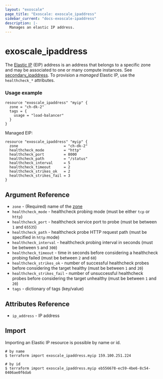 ```yaml
---
layout: "exoscale"
page_title: "Exoscale: exoscale_ipaddress"
sidebar_current: "docs-exoscale-ipaddress"
description: |-
  Manages an elastic IP address.
---
```


# exoscale_ipaddress

The [Elastic IP][eip] (EIP) address is an address that belongs to a specific zone and may be
associated to one or many compute instances. See [secondary_ipaddress](secondary_ipaddress.html).
To provision a *managed* Elastic IP, use the `healthcheck_*` attributes.

### Usage example

```
resource "exoscale_ipaddress" "myip" {
  zone = "ch-dk-2"
  tags = {
    usage = "load-balancer"
  }
}
```

Managed EIP:

```
resource "exoscale_ipaddress" "myip" {
  zone                     = "ch-dk-2"
  healthcheck_mode         = "http"
  healthcheck_port         = 8000
  healthcheck_path         = "/status"
  healthcheck_interval     = 5
  healthcheck_timeout      = 2
  healthcheck_strikes_ok   = 2
  healthcheck_strikes_fail = 3
}
```


## Argument Reference

- `zone` - (Required) name of the [zone](https://www.exoscale.com/datacenters/)
- `healthcheck_mode` - healthcheck probing mode (must be either `tcp` or `http`)
- `healthcheck_port` - healthcheck service port to probe (must be between `1` and `65535`)
- `healthcheck_path` - healthcheck probe HTTP request path (must be specified in `http` mode)
- `healthcheck_interval` - healthcheck probing interval in seconds (must be between `5` and `300`)
- `healthcheck_timeout` - time in seconds before considering a healthcheck probing failed (must be between `2` and `60`)
- `healthcheck_strikes_ok` - number of successful healthcheck probes before considering the target healthy (must be between `1` and `20`)
- `healthcheck_strikes_fail` - number of unsuccessful healthcheck probes before considering the target unhealthy (must be between `1` and `20`)
- `tags` - dictionary of tags (key/value)

## Attributes Reference

- `ip_address` - IP address


## Import

Importing an Elastic IP resource is possible by name or id.

```shell
# by name
$ terraform import exoscale_ipaddress.myip 159.100.251.224

# by id
$ terraform import exoscale_ipaddress.myip eb556678-ec59-4be6-8c54-0406ae0f6da6
```

[eip]: https://community.exoscale.com/documentation/compute/eip/